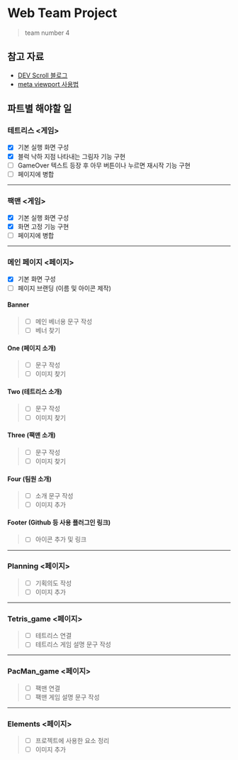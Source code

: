 # Web Team Project
> team number 4
  
## 참고 자료
* [DEV Scroll 블로그](https://inpa.tistory.com/)
* [meta viewport 사용법](https://aboooks.tistory.com/352)

## 파트별 해야할 일
### 테트리스 <게임>
- [X] 기본 실행 화면 구성
- [X] 블럭 낙하 지점 나타내는 그림자 기능 구현
- [ ] GameOver 텍스트 등장 후 아무 버튼이나 누르면 재시작 기능 구현
- [ ] 페이지에 병합
---

### 팩맨 <게임>
- [X] 기본 실행 화면 구성
- [X] 화면 고정 기능 구현
- [ ] 페이지에 병합
---

### 메인 페이지 <페이지>
- [X] 기본 화면 구성
- [ ] 페이지 브랜딩 (이름 및 아이콘 제작)
#### Banner
> - [ ] 메인 베너용 문구 작성
> - [ ] 베너 찾기
#### One (페이지 소개)
> - [ ] 문구 작성
> - [ ] 이미지 찾기
#### Two (테트리스 소개)
> - [ ] 문구 작성
> - [ ] 이미지 찾기
#### Three (팩맨 소개)
> - [ ] 문구 작성
> - [ ] 이미지 찾기
#### Four (팀원 소개)
> - [ ] 소개 문구 작성
> - [ ] 이미지 추가
#### Footer (Github 등 사용 플러그인 링크)
> - [ ] 아이콘 추가 및 링크
---

### Planning <페이지>
> - [ ] 기획의도 작성
> - [ ] 이미지 추가
---

### Tetris_game <페이지>
> - [ ] 테트리스 연결
> - [ ] 테트리스 게임 설명 문구 작성
---

### PacMan_game <페이지>
> - [ ] 팩맨 연결
> - [ ] 팩맨 게임 설명 문구 작성
---

### Elements <페이지>
> - [ ] 프로젝트에 사용한 요소 정리
> - [ ] 이미지 추가